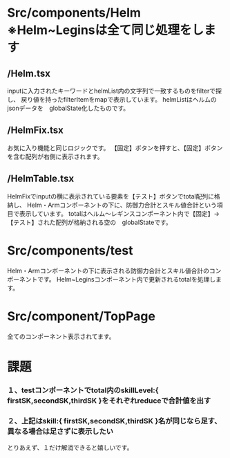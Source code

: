 
# Src/components/Helm　※Helm~Leginsは全て同じ処理をします

## /Helm.tsx

inputに入力されたキーワードとhelmList内の文字列で一致するものをfilterで探し、
戻り値を持ったfilterItemをmapで表示しています。
helmListはヘルムのjsonデータを　globalState化したものです。

## /HelmFix.tsx

お気に入り機能と同じロジックです。
【固定】ボタンを押すと、【固定】ボタンを含む配列が右側に表示されます。
 
## /HelmTable.tsx

HelmFixでinputの横に表示されている要素を【テスト】ボタンでtotal配列に格納し、
Helm・Armコンポーネントの下に、防御力合計とスキル値合計という項目で表示しています。
totalはヘルム〜レギンスコンポーネント内で【固定】→【テスト】された配列が格納される空の　globalStateです。

# Src/components/test

Helm・Armコンポーネントの下に表示される防御力合計とスキル値合計のコンポーネントです。
Helm~Leginsコンポーネント内で更新されるtotalを処理します。

# Src/component/TopPage

全てのコンポーネント表示されてます。

# 課題

### １、testコンポーネントでtotal内のskillLevel:{ firstSK,secondSK,thirdSK }をそれぞれreduceで合計値を出す
### ２、上記はskill:{ firstSK,secondSK,thirdSK }名が同じなら足す、異なる場合は足さずに表示したい

とりあえず、１だけ解消できると嬉しいです。
